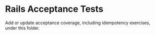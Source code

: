 # Rails Acceptance Tests

Add or update acceptance coverage, including idempotency exercises, under this folder.
